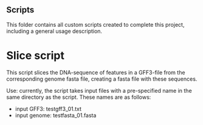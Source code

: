 ## Scripts
This folder contains all custom scripts created to complete this project, including a general usage description. 

# Slice script
This script slices the DNA-sequence of features in a GFF3-file from the corresponding genome fasta file, creating a fasta file with these sequences.

Use: currently, the script takes input files with a pre-specified name in the same directory as the script. These names are as follows:
- input GFF3: testgff3_01.txt
- input genome: testfasta_01.fasta
